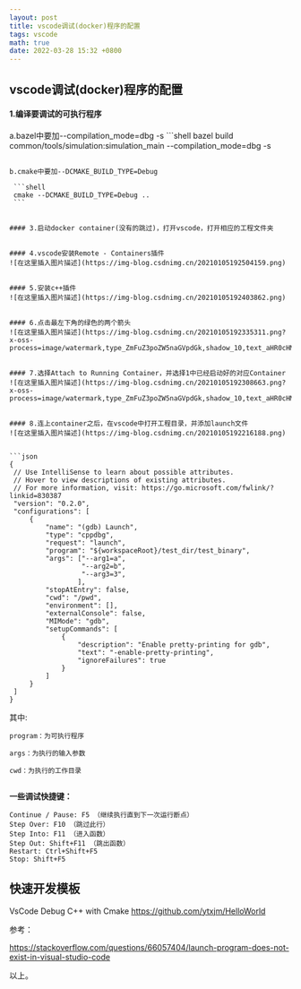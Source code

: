 ```yaml
---
layout: post
title: vscode调试(docker)程序的配置
tags: vscode
math: true
date: 2022-03-28 15:32 +0800
---
```


##  vscode调试(docker)程序的配置

#### 1.编译要调试的可执行程序

a.bazel中要加--compilation_mode=dbg -s
	```shell
   bazel build common/tools/simulation:simulation_main --compilation_mode=dbg -s
   ```

 b.cmake中要加--DCMAKE_BUILD_TYPE=Debug

    ```shell
    cmake --DCMAKE_BUILD_TYPE=Debug ..
    ```


#### 3.启动docker container(没有的跳过)，打开vscode，打开相应的工程文件夹


#### 4.vscode安装Remote - Containers插件
![在这里插入图片描述](https://img-blog.csdnimg.cn/20210105192504159.png)


#### 5.安装c++插件
![在这里插入图片描述](https://img-blog.csdnimg.cn/20210105192403862.png)


#### 6.点击最左下角的绿色的两个箭头
![在这里插入图片描述](https://img-blog.csdnimg.cn/20210105192335311.png?x-oss-process=image/watermark,type_ZmFuZ3poZW5naGVpdGk,shadow_10,text_aHR0cHM6Ly9ibG9nLmNzZG4ubmV0L3hpYW54am0=,size_16,color_FFFFFF,t_70)


#### 7.选择Attach to Running Container，并选择1中已经启动好的对应Container
![在这里插入图片描述](https://img-blog.csdnimg.cn/20210105192308663.png?x-oss-process=image/watermark,type_ZmFuZ3poZW5naGVpdGk,shadow_10,text_aHR0cHM6Ly9ibG9nLmNzZG4ubmV0L3hpYW54am0=,size_16,color_FFFFFF,t_70)


#### 8.连上container之后，在vscode中打开工程目录，并添加launch文件
![在这里插入图片描述](https://img-blog.csdnimg.cn/20210105192216188.png)


```json
{
    // Use IntelliSense to learn about possible attributes.
    // Hover to view descriptions of existing attributes.
    // For more information, visit: https://go.microsoft.com/fwlink/?linkid=830387
    "version": "0.2.0",
    "configurations": [
        {
            "name": "(gdb) Launch",
            "type": "cppdbg",
            "request": "launch",
            "program": "${workspaceRoot}/test_dir/test_binary",
            "args": ["--arg1=a",
                     "--arg2=b",
                     "--arg3=3",
                    ],
            "stopAtEntry": false,
            "cwd": "/pwd",
            "environment": [],
            "externalConsole": false,
            "MIMode": "gdb",
            "setupCommands": [
                {
                    "description": "Enable pretty-printing for gdb",
                    "text": "-enable-pretty-printing",
                    "ignoreFailures": true
                }
            ]
        }
    ]
}
```


其中:
```
program：为可执行程序

args：为执行的输入参数

cwd：为执行的工作目录


```
**一些调试快捷键：**
```
Continue / Pause: F5 （继续执行直到下一次运行断点）
Step Over: F10 （跳过此行）
Step Into: F11 （进入函数）
Step Out: Shift+F11 （跳出函数）
Restart: Ctrl+Shift+F5
Stop: Shift+F5

```



## 快速开发模板
VsCode Debug C++ with Cmake
https://github.com/ytxjm/HelloWorld



参考：

https://stackoverflow.com/questions/66057404/launch-program-does-not-exist-in-visual-studio-code




以上。
